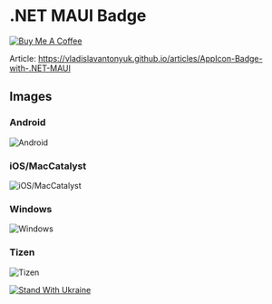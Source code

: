 # .NET MAUI Badge

[![Buy Me A Coffee](https://ik.imagekit.io/VladislavAntonyuk/vladislavantonyuk/misc/bmc-button.png)](https://www.buymeacoffee.com/vlad.antonyuk)

Article: https://vladislavantonyuk.github.io/articles/AppIcon-Badge-with-.NET-MAUI

## Images

### Android

![Android](https://ik.imagekit.io/VladislavAntonyuk/vladislavantonyuk/articles/33/android.jpg)

### iOS/MacCatalyst

![iOS/MacCatalyst](https://ik.imagekit.io/VladislavAntonyuk/vladislavantonyuk/articles/33/apple.png)

### Windows

![Windows](https://ik.imagekit.io/VladislavAntonyuk/vladislavantonyuk/articles/33/windows.gif)

### Tizen

![Tizen](https://ik.imagekit.io/VladislavAntonyuk/vladislavantonyuk/articles/33/tizen.png)

[![Stand With Ukraine](https://img.shields.io/badge/made_in-ukraine-ffd700.svg?labelColor=0057b7)](https://stand-with-ukraine.pp.ua)